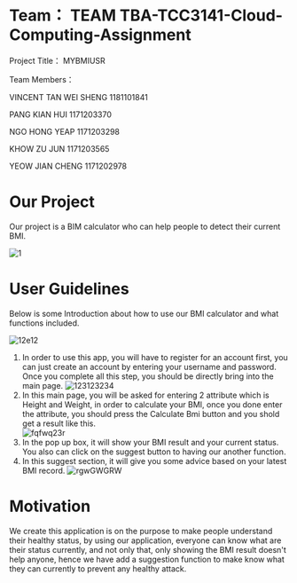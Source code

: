 # Team： TEAM TBA-TCC3141-Cloud-Computing-Assignment

Project Title： MYBMIUSR

Team Members：

VINCENT TAN WEI SHENG 1181101841

PANG KIAN HUI 1171203370

NGO HONG YEAP 1171203298

KHOW ZU JUN 1171203565

YEOW JIAN CHENG 1171202978

# Our Project
Our project is a BIM calculator who can help people to detect their current BMI. 

![1](https://user-images.githubusercontent.com/87030020/140627200-7b713aa2-5764-4a94-b0b0-838f311ca0e5.png)

# User Guidelines
Below is some Introduction about how to use our BMI calculator and what functions included. 

![12e12](https://user-images.githubusercontent.com/87030020/140627227-78011d90-a8b9-47e0-846a-a4242238a0ed.png)
1. In order to use this app, you will have to register for an account first, you can just create an account by entering your username and password. Once you complete all this step, you should be directly bring into the main page. 
![123123234](https://user-images.githubusercontent.com/87030020/140627342-62b50f0c-96ef-4aba-9998-52db2e408259.png)
2. In this main page, you will be asked for entering 2 attribute which is Height and Weight, in order to calculate your BMI, once you done enter the attribute, you should press the Calculate Bmi button and you shold get a result like this.  
![fqfwq23r](https://user-images.githubusercontent.com/87030020/140627286-b1c60d61-cb14-4460-a88a-fbeecd9fec2f.png)
3. In the pop up box, it will show your BMI result and your current status. You also can click on the suggest button to having our another function. 
4. In this suggest section, it will give you some advice based on your latest BMI record. 
![rgwGWGRW](https://user-images.githubusercontent.com/87030020/140627400-1b5237ec-a258-4263-8040-32b51db96ba7.png)

# Motivation
We create this application is on the purpose to make people understand their healthy status, by using our application, everyone can know what are their status currently, and not only that, only showing the BMI result doesn't help anyone, hence we have add a suggestion function to make know what they can currently to prevent any healthy attack. 

